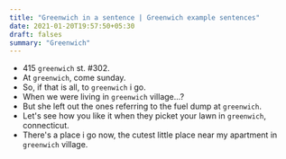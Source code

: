 ```yaml
---
title: "Greenwich in a sentence | Greenwich example sentences"
date: 2021-01-20T19:57:50+05:30
draft: falses
summary: "Greenwich"
---
```

- 415 `greenwich` st. #302.
- At `greenwich`, come sunday.
- So, if that is all, to `greenwich` i go.
- When we were living in `greenwich` village...?
- But she left out the ones referring to the fuel dump at `greenwich`.
- Let's see how you like it when they picket your lawn in `greenwich`, connecticut.
- There's a place i go now, the cutest little place near my apartment in `greenwich` village.
                 

